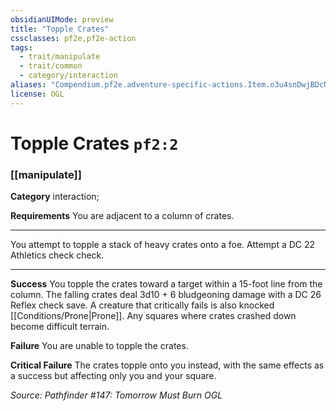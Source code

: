 ```yaml
---
obsidianUIMode: preview
title: "Topple Crates"
cssclasses: pf2e,pf2e-action
tags:
  - trait/manipulate
  - trait/common
  - category/interaction
aliases: "Compendium.pf2e.adventure-specific-actions.Item.o3u4snDwjBDcNlG3"
license: OGL
---
```

# Topple Crates `pf2:2`

### [[manipulate]]

**Category** interaction; 




**Requirements** You are adjacent to a column of crates.

* * *

You attempt to topple a stack of heavy crates onto a foe. Attempt a DC 22 Athletics check check.

* * *

**Success** You topple the crates toward a target within a 15-foot line from the column. The falling crates deal 3d10 + 6 bludgeoning damage with a DC 26 Reflex check save. A creature that critically fails is also knocked [[Conditions/Prone|Prone]]. Any squares where crates crashed down become difficult terrain.

**Failure** You are unable to topple the crates.

**Critical Failure** The crates topple onto you instead, with the same effects as a success but affecting only you and your square.

*Source: Pathfinder #147: Tomorrow Must Burn*
*OGL*